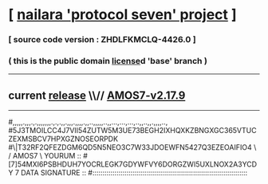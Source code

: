 
# [ [nailara 'protocol seven' project](http://nailara.network/) ]

### [ source code version : ZHDLFKMCLQ-4426.0 ]

### ( this is the public domain [license](../license)d 'base' branch )
---
## current [release](https://github.com/nailara-technologies/protocol-7/releases) \\\\// [AMOS7-v2.17.9](https://github.com/nailara-technologies/protocol-7/releases/tag/AMOS7-v2.17.9)
---

#,,,,,.,,,.,.,,,,,,,.,.,.,,.,,,.,,,,.,,..,,,,,..,,...,...,...,..,,..,,.,,,,..,
#5J3TMOILCC4J7VII54ZUTW5M3UE73BEGH2IXHQXKZBNGXGC365VTUCZEXMSBCV7HPXGZNOSEORPDK
#\\\|T32RF2QFEZDGM6QD5N5NEO3C7W33JDOEWFN5427Q3EZEOAIFIO4 \ / AMOS7 \ YOURUM ::
#\[7]54MXI6PSBHDUH7YOCRLEGK7GDYWFVY6DORGZWI5UXLNOX2A3YCDY 7  DATA SIGNATURE ::
#:::::::::::::::::::::::::::::::::::::::::::::::::::::::::::::::::::::::::::::

